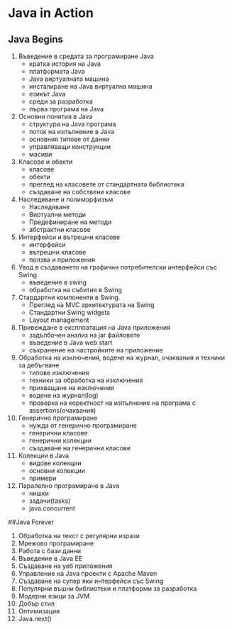 # Java in Action

## Java Begins

1. Въведение в средата за програмиране Java
    * кратка история на Java
    * платформата Java
    * Java виртуалната машина
    * инсталиране на Java виртуална машина
    * езикът Java
    * среди за разработка
    * първа програма на Java
2. Основни понятия в Java
    * структура на Java програма
    * поток на изпълнение в Java
    * основния типове от данни
    * управляващи конструкции
    * масиви
3. Класове и обекти
    * класове
    * обекти
    * преглед на класовете от стандартната библиотека
    * създаване на собствени класове
4. Наследяване и полиморфизъм
    * Наследяване
    * Виртуални методи
    * Предефиниране на методи
    * абстрактни класове
5. Интерфейси и вътрешни класове
    * интерфейси
    * вътрешни класове
    * ползва и приложения
6. Увод в създаването на графични потребителски интерфейси със Swing
    * въведение в swing
    * обработка на събития в Swing
7. Стардартни компоненти в Swing.
    * Преглед на MVC архитектурата на Swing
    * Стандартни Swing widgets
    * Layout management
8. Привеждане в експлоатация на Java приложения
    * задълбочен анализ на jar файловете
    * въведение в Java web start
    * съхранение на настройките на приложение
9. Обработка на изключения, водене на журнал, очаквания и техники за дебъгване
    * типове изключения
    * техники за обработка на изключения
    * прихващане на изключения
    * водене на журнал(log)
    * проверка на коректност на изпълнение на програма с assertions(очаквания)
10. Генерично програмиране
    * нужда от генерично програмиране
    * генерични класове
    * генерични колекции
    * създаване на генерични класове
11. Колекции в Java
    * видове колекции
    * основни колекции
    * примери
12. Паралелно програмиране в Java
    * нишки
    * задачи(tasks)
    * java.concurrent

##Java Forever

1. Обработка на текст с регулярни изрази
2. Мрежово програмиране
3. Работа с бази данни
4. Въведение в Java EE
5. Създаване на уеб приложения
6. Управление на Java проекти с Apache Maven
7. Създаване на супер яки интерфейси със Swing
8. Популярни въшни библиотеки и платформи за разработка
9. Модерни езици за JVM
10. Добър стил
11. Оптимизация
12. Java.next()
